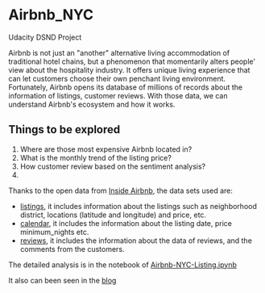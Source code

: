 # Airbnb_NYC
Udacity DSND Project

Airbnb is not just an "another" alternative living accommodation of traditional hotel chains, but a phenomenon that momentarily alters people' view about the hospitality industry. It offers unique living experience that can let customers choose their own penchant living environment. Fortunately, Airbnb opens its database of millions of records about the information of listings, customer reviews. With those data, we can understand Airbnb's ecosystem and how it works. 

<!-- wp:heading -->
<h2>Things to be explored</h2>
<!-- /wp:heading -->

<!-- wp:list {"ordered":true} -->
<ol><li>Where are those most expensive Airbnb  located in? </li><li>What is the monthly trend of the listing price?</li><li>How customer review based on the sentiment analysis?</li><li></li></ol>
<!-- /wp:list -->

<!-- wp:paragraph -->
<p>Thanks to the open data from  <a rel="noreferrer noopener" href="http://insideairbnb.com/get-the-data.html" target="_blank">Inside Airbnb</a>, the data sets used are:</p>
<!-- /wp:paragraph -->

<!-- wp:list -->
<ul><li> <a href="http://data.insideairbnb.com/united-states/ny/new-york-city/2019-03-06/visualisations/listings.csv">listings</a>, it includes information about the listings such as neighborhood district, locations (latitude and longitude) and price, etc.</li><li> <a href="http://data.insideairbnb.com/united-states/ny/new-york-city/2019-03-06/data/calendar.csv.gz">calendar</a>, it includes the information about the listing date, price minimum_nights etc.</li><li> <a href="http://data.insideairbnb.com/united-states/ny/new-york-city/2019-03-06/data/reviews.csv.gz">reviews</a>, it includes the information about the data of reviews, and the comments from the customers.</li></ul>
<!-- /wp:list -->

The detailed analysis is in the notebook of [Airbnb-NYC-Listing.ipynb](./Airbnb-NYC-Listing.ipynb)

It also can been seen in the [blog](https://machinelearntolearn.home.blog/2019/03/25/airbnb-new-york-data-exploration-udacity-dsnd-project/) 
